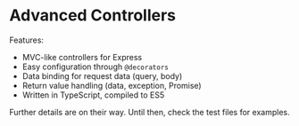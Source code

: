 # Advanced Controllers

Features:

* MVC-like controllers for Express
* Easy configuration through `@decorators`
* Data binding for request data (query, body)
* Return value handling (data, exception, Promise)
* Written in TypeScript, compiled to ES5

Further details are on their way. Until then, check the test files for examples.

